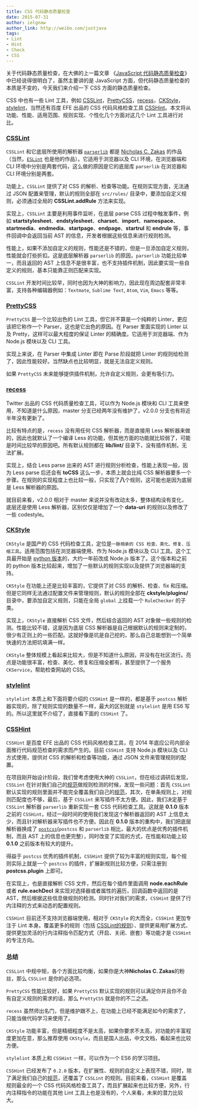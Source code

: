 ```yaml
---
title: CSS 代码静态质量检查
date: 2015-07-31
author: ielgnaw
author_link: http://weibo.com/justjava
tags:
- Lint
- Hint
- Check
- CSS
---
```


关于代码静态质量检查，在大佛的上一篇文章 《[JavaScript 代码静态质量检查](http://efe.baidu.com/blog/js-lints/)》中已经说得很明白了，虽然主要讲的是 JavaScript 方面，但代码静态质量检查的本质是不变的，今天我们来介绍一下 CSS 方面的静态质量检查。

CSS 中也有一些 Lint 工具，例如 [CSSLint](https://github.com/CSSLint/csslint)，[PrettyCSS](https://github.com/fidian/PrettyCSS)，[recess](https://github.com/twitter/recess)，[CKStyle](https://github.com/wangjeaf/ckstyle-node)，[stylelint](https://github.com/stylelint/stylelint)，当然还有百度 EFE 出品的 CSS 代码风格检查工具 [CSSHint](https://github.com/ecomfe/node-csshint)。本文将从功能、性能、适用范围、规则实现、个性化几个方面对这几个 Lint 工具进行对比。

<!-- more -->


### [CSSLint](http://csslint.net)

`CSSLint` 和它底层所使用的解析器 [`parserlib`](https://github.com/CSSLint/parser-lib) 都是 [Nicholas C. Zakas](http://www.nczonline.net/) 的作品（当然，[`ESLint`](https://github.com/eslint/eslint) 也是他的作品）。它适用于浏览器以及 CLI 环境，在浏览器端和 CLI 环境中分别是两套代码，这么做的原因是它的底层库 `parserlib` 在浏览器和 CLI 环境分别是两套。

功能上，`CSSLint` 提供了对 CSS 的解析、检查等功能。在规则实现方面，无法通过 JSON 配置来管理，默认的规则全部在 `src/rules/` 目录中，要添加自定义规则，必须通过全局的 **CSSLint.addRule** 方法来实现。

实现上，`CSSLint` 主要是利用事件监听，在底层 parse CSS 过程中触发事件，例如 **startstylesheet**、**endstylesheet**、**charset**、**import**、**namespace**、**startmedia**、**endmedia**、**startpage**、**endpage**、**startrul** 和 **endrule** 等，事件回调中会返回当前 AST 的信息，开发者根据这些信息来进行规则检测。

性能上，如果不添加自定义的规则，性能还是不错的，但是一旦添加自定义规则，性能就会打些折扣。这是底层解析器 `parserlib` 的原因，`parserlib` 功能比较单一，而且返回的 AST 上信息不是很丰富，也不支持插件机制，因此要实现一些自定义的规则，基本只能靠正则匹配来实现。

`CSSLint` 开发时间比较早，同时也因为大神的影响力，因此现在周边配套非常丰富，支持各种编辑器例如：`Textmate`, `Sublime Text`, `Atom`, `Vim`, `Emacs` 等等。


### [PrettyCSS](https://github.com/fidian/PrettyCSS)

`PrettyCSS` 是一个比较出色的 Lint 工具，但它并不算是一个纯粹的 Linter，更应该把它称作一个 Parser，这也是它出色的原因。在 Parser 里面实现的 Linter 以及 Pretty，这样可以最大程度的保证 Linter 的精确度。它适用于浏览器端、作为 Node.js 模块以及 CLI 工具。

实现上来说，在 Parser 中集成 Linter 即在 Parse 阶段就把 Linter 的规则给检测了，因此性能较好。当然缺点也比较明显，就是无法自定义规则。

如果 `PrettyCSS` 未来能够提供插件机制，允许自定义规则，会更有吸引力。


### [recess](http://twitter.github.com/recess)

Twitter 出品的 CSS 代码质量检查工具，可以作为 Node.js 模块和 CLI 工具来使用，不知道是什么原因，master 分支已经两年没有维护了，v2.0.0 分支也有将近半年没有更新了。

比较有特点的是，`recess` 没有用任何 CSS 解析器，而是直接用 Less 解析器来做的，因此也就默认了一个编译 Less 的功能，但其他方面的功能就比较弱了，可能是时间比较早的原因吧。所有默认规则都在 **lib/lint/** 目录下，没有插件机制，无法扩展。

实现上，结合 Less parse 出来的 AST 进行规则分析检查，性能上表现一般，因为 Less parse 后还会有 **toCSS** 这么一步，本质上就会比纯 CSS 解析器要多一个步骤。在规则的实现程度上也比较一般，只实现了**八**个规则，这可能也是因为底层是 Less 解析器的原因。

就目前来看，v2.0.0 相对于 master 来说并没有改动太多，整体结构没有变化，底层还是使用 Less 解析器，区别仅仅是增加了一个 **data-uri** 的规则以及修改了一些 codestyle。


### [CKStyle](http://ckstyle.github.io)

`CKStyle` 是国产的 CSS 代码检查工具，定位是`一脉相承的 CSS 检查、美化、修复、压缩工具`。适用范围包括在浏览器端使用、作为 Node.js 模块以及 CLI 工具。这个工具最开始是 [python 版本](https://github.com/wangjeaf/CSSCheckStyle)的，大约一年前改成 Node.js 版本了。这个版本和之前的 python 版本比较起来，增加了一些默认的规则实现以及提供了浏览器端的支持。

`CKStyle` 在功能上还是比较丰富的，它提供了对 CSS 的解析、检查、fix 和压缩。但是它同样无法通过配置文件来管理规则，默认的规则全部在 **ckstyle/plugins/** 目录中，要添加自定义规则，只能在全局 `global` 上挂载一个 `RuleChecker` 的子类。

实现上，`CKStyle` 直接解析 CSS 文件，然后结合返回的 AST 对象做一些规则的检测。性能比较不错，这是因为底层 CSS 解析器是自己根据默认的规则来定制的，很少有正则上的一些匹配。这就好像是坑是自己挖的，那么自己总能想到一个简单快速的方法把坑填满一样。

`CKStyle` 整体规模上看起来比较大，但是不知道什么原因，并没有在社区流行。亮点是功能很丰富，检查、美化、修复和压缩全都有，甚至提供了一个服务 `CKService`，帮助检查网站的 CSS。


### [stylelint](https://github.com/stylelint/stylelint)

`stylelint` 本质上和下面将要介绍的 `CSSHint` 是一样的，都是基于 `postcss` 解析器实现的，除了规则实现的数量不一样，最大的区别就是 `stylelint` 是用 ES6 写的。所以这里就不介绍了，直接看下面的 `CSSHint` 了。


### [CSSHint](https://github.com/ecomfe/node-csshint)

`CSSHint` 是百度 EFE 出品的 CSS 代码风格检查工具，在 2014 年底应公司内部全面推行代码规范检查的需求而产生的。目前 `CSSHint` 支持 Node.js 模块以及 CLI 方式使用，提供对 CSS 的解析和检查等功能，通过 JSON 文件来管理规则的配置。

在项目刚开始设计阶段，我们曾考虑使用大神的 `CSSLint`，但在经过调研后发现，`CSSLint` 在针对我们自己的[规范](https://github.com/ecomfe/spec/blob/master/css-style-guide.md)做规则检测的时候，发现一些问题：首先 `CSSLint` 默认实现的规则里面并不能完全覆盖我们自己的[规范](https://github.com/ecomfe/spec/blob/master/css-style-guide.md)，其次，在单条规则上，对规则匹配度也不够，最后，基于 `CSSLint` 来写插件不太方便。因此，我们决定基于 `CSSLint` 解析器 `parserlib` 重新实现一套 CSS 代码检查工具。这就是 **0.1.0** 版本之前的 `CSSHint`，经过一段时间的使用我们发现这个解析器返回的 AST 上信息太少，而且针对解析器来写插件也不方便。因此在 **0.1.0** 版本的重构中，我们把底层解析器换成了 [`postcss`](https://github.com/postcss/postcss)(`postcss` 和 `parserlib` 相比，最大的优点是优秀的插件机制，而且 AST 上的信息也更完整），同时改变了实现的方式，在性能和功能上较 **0.1.0** 之前版本有较大的提升。

得益于 `postcss` 优秀的插件机制，`CSSHint` 提供了较为丰富的规则实现，每个规则实际上就是一个 `postcss` 的插件，扩展新规则比较方便，只需注册到 **postcss.plugin** 上即可。

在实现上，也是直接解析 CSS 文件，然后在每个插件里面调用 **node.eachRule** 或者 **rule.eachDecl** 来实现对选择器或者属性的遍历，回调函数中返回的是 AST，然后根据这些信息做规则的检测。同时针对我们的需求，`CSSHint` 提供了行内注释的方式来动态的配置规则。

`CSSHint` 目前还不支持浏览器端使用，相对于 `CKStyle` 的大而全，`CSSHint` 更加专注于 Lint 本身。覆盖更多的规则（包括 [CSSLint的规则](https://github.com/CSSLint/csslint/wiki/Rules)）、提供更易用扩展方式、提供更加灵活的行内注释指令匹配方式（开启、关闭、嵌套）等功能才是 `CSSHint` 的专注方向。


### 总结

`CSSLint` 中规中矩，各个方面比较均衡，如果你是大神**Nicholas C. Zakas**的粉丝，那么 `CSSLint` 是你的必选项。

`PrettyCSS` 性能比较好，如果 `PrettyCSS` 默认实现的规则可以满足你并且你不会有自定义规则的需求的话，那么 `PrettyCSS` 就是你的不二之选。

`recess` 虽然师出名门，但是维护跟不上，在功能上已经不能满足如今的需求了，只能当做代码学习来使用了。

`CKStyle` 功能丰富，但是精细程度不是太高，如果你要求不太高，对功能的丰富程度更加在意，那么推荐使用 `CKStyle`，而且是国人出品，中文文档，看起来也比较方便。

`stylelint` 本质上和 `CSSHint` 一样，可以作为一个 ES6 的学习项目。

`CSSHint` 已经发布了 `0.2.0` 版本，在扩展性、规则的自定义上表现不错，同时，除了满足我们自己的[规范](https://github.com/ecomfe/spec/blob/master/css-style-guide.md)，还覆盖了 `CSSLint` 的规则。目前来看，`CSSHint` 是覆盖规则最全的一个 CSS 代码风格检查工具了，而且扩展起来也比较方便，另外，行内注释指令的功能在其他 Lint 工具上也是没有的，个人来看，未来的潜力比较大。
